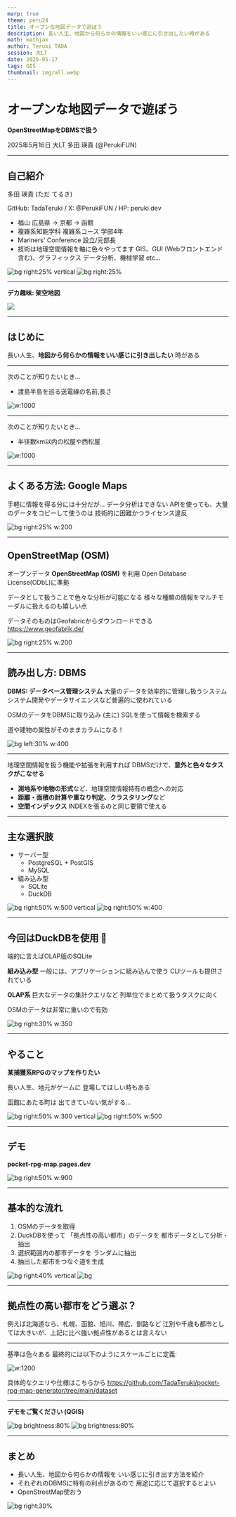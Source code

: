 ```yaml
---
marp: true
theme: peru24
title: オープンな地図データで遊ぼう
description: 長い人生、地図から何らかの情報をいい感じに引き出したい時がある
math: mathjax
author: Teruki TADA
session: 大LT
date: 2025-05-17
tags: GIS
thumbnail: img/all.webp
---
```


<style>

section {
  background-image: url(img/muroran.webp), linear-gradient(100deg, rgba(220,255,255,0.9) 0%, rgba(255,255,255,0.8) 35%, rgba(255,255,255,0.8) 65%,rgba(230,255,180,0.9) 100%);
  background-blend-mode:lighten;
}

em {
  font-style: normal;
}

</style>

# オープンな地図データで遊ぼう

**OpenStreetMapをDBMSで扱う**

2025年5月16日 大LT
多田 瑛貴 (@PerukiFUN)

---

## 自己紹介

多田 瑛貴 (ただ てるき)

GitHub: TadaTeruki / X: @PerukiFUN / HP: peruki.dev

- 福山 *広島県* → 京都 → 函館
- 複雑系知能学科 複雑系コース 学部4年 
- Mariners' Conference 設立/元部長
- 技術は地理空間情報を軸に色々やってます
*GIS、GUI (Webフロントエンド含む)、グラフィックス
データ分析、機械学習 etc...*

![bg right:25% vertical](img/icon.webp)
![bg right:25%](img/honnin.webp)

---

**デカ趣味: 架空地図**

![](img/fmap.webp)

---

## はじめに

長い人生、**地図から何らかの情報をいい感じに引き出したい** 時がある 


---

次のことが知りたいとき...

 - 渡島半島を巡る送電線の名前,長さ

![w:1000](img/5.webp)


---

次のことが知りたいとき...

 - 半径数km以内の松屋や西松屋

 ![w:1000](img/matsuya.webp)

---

## よくある方法: Google Maps

手軽に情報を得る分には十分だが...
データ分析はできない
*APIを使っても、大量のデータをコピーして使うのは*
*技術的に困難かつライセンス違反*

![bg right:25% w:200](img/google.png)

---

## OpenStreetMap (OSM)

オープンデータ **OpenStreetMap (OSM)** を利用
*Open Database License(ODbL)に準拠*

データとして扱うことで色々な分析が可能になる
*様々な種類の情報をマルチモーダルに扱えるのも嬉しい点*

データそのものはGeofabricからダウンロードできる
*https://www.geofabrik.de/*

![bg right:25% w:200](img/osm.png)

---

## 読み出し方: DBMS

**DBMS: データベース管理システム** 
大量のデータを効率的に管理し扱うシステム
*システム開発やデータサイエンスなど普遍的に使われている*

OSMのデータをDBMSに取り込み
(主に) SQLを使って情報を検索する

*道や建物の属性がそのままカラムになる！*

![bg left:30% w:400](img/columns.webp)

---

地理空間情報を扱う機能や拡張を利用すれば
DBMSだけで、**意外と色々なタスクがこなせる**

- **測地系や地物の形式**など、地理空間情報特有の概念への対応
- **距離・面積の計算や重なり判定、クラスタリング**など
- **空間インデックス** *INDEXを張るのと同じ要領で使える*

---

## 主な選択肢

- サーバー型
  - PostgreSQL + PostGIS
  - MySQL
- 組み込み型
  - SQLite
  - DuckDB

![bg right:50% w:500 vertical](img/postgis.png)
![bg right:50% w:400](img/duckdb.png)

---

## 今回はDuckDBを使用 🦆

端的に言えばOLAP版のSQLite

**組み込み型**
一般には、アプリケーションに組み込んで使う
CLIツールも提供されている

**OLAP系**
巨大なデータの集計クエリなど
列単位でまとめて扱うタスクに向く

*OSMのデータは非常に重いので有効*


![bg right:30% w:350](img/duckdb.png)

---

## やること

**某捕獲系RPGのマップを作りたい**

長い人生、地元がゲームに
登場してほしい時もある

函館にあたる町は
出てきていない気がする...

![bg right:50% w:300 vertical](img/work3.webp)
![bg right:50% w:500](img/work1.webp)

---

## デモ

**pocket-rpg-map.pages.dev**

![bg right:50% w:900](img/work2.webp)

---

## 基本的な流れ

1. OSMのデータを取得
2. DuckDBを使って
「拠点性の高い都市」のデータを
都市データとして分析・抽出
3. 選択範囲内の都市データを
ランダムに抽出
4. 抽出した都市をつなぐ道を生成


![bg right:40% vertical](img/columns.webp)
![bg](img/all.webp)

---

## 拠点性の高い都市をどう選ぶ？

例えば北海道なら、札幌、函館、旭川、帯広、釧路など
*江別や千歳も都市としては大きいが、上記に比べ強い拠点性があるとは言えない*


---

基準は色々ある
最終的には以下のようにスケールごとに定義:

![w:1200](img/priorcity.webp)

*具体的なクエリや仕様はこちらから
https://github.com/TadaTeruki/pocket-rpg-map-generator/tree/main/dataset*

---

<!-- _color: white -->

**デモをご覧ください (QGIS)**

![bg brightness:80%](img/kyoten1.webp)
![bg brightness:80%](img/kyoten2.webp)

---

## まとめ

- 長い人生、地図から何らかの情報を
いい感じに引き出す方法を紹介
- それぞれのDBMSに特有の利点があるので
用途に応じて選択するとよい
- OpenStreetMap使おう

![bg right:30%](img/muroran.webp)
